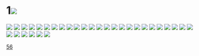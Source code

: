 # 1![](../img/55/00000001.jpg)
![](../img/55/00000002.jpg)
![](../img/55/00000003.jpg)
![](../img/55/00000004.jpg)
![](../img/55/00000005.jpg)
![](../img/55/00000006.jpg)
![](../img/55/00000007.jpg)
![](../img/55/00000008.jpg)
![](../img/55/00000009.jpg)
![](../img/55/00000010.jpg)
![](../img/55/00000011.jpg)
![](../img/55/00000012.jpg)
![](../img/55/00000013.jpg)
![](../img/55/00000014.jpg)
![](../img/55/00000015.jpg)
![](../img/55/00000016.jpg)
![](../img/55/00000017.jpg)
![](../img/55/00000018.jpg)
![](../img/55/00000019.jpg)
![](../img/55/00000020.jpg)
![](../img/55/00000021.jpg)
![](../img/55/00000022.jpg)
![](../img/55/00000023.jpg)
![](../img/55/00000024.jpg)
![](../img/55/00000025.jpg)
![](../img/55/00000026.jpg)
![](../img/55/00000027.jpg)
![](../img/55/00000028.jpg)
![](../img/55/00000029.jpg)
![](../img/55/00000030.jpg)
![](../img/55/00000031.jpg)
![](../img/55/00000032.jpg)

[56](../dir/56.md)
